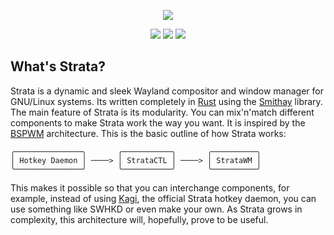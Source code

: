 <p align=center>
    <img src="https://github.com/stratawm/.github/blob/profile/profile_banner.png"></img>
</p>

<p align="center">
  <img src="https://img.shields.io/github/languages/top/stratawm/stratawm?style=for-the-badge"/>
  <img src="https://img.shields.io/github/commit-activity/m/stratawm/stratawm?style=for-the-badge"/>
  <img src="https://img.shields.io/github/stars/stratawm/stratawm?style=for-the-badge"/>
</p>

## What's Strata?
Strata is a dynamic and sleek Wayland compositor and window manager for GNU/Linux systems. Its written completely in [Rust](https://rust-lang.org) using the [Smithay](https://github.com/smithay/smithay) library. The main feature of Strata is its modularity. You can mix'n'match different components to make Strata work the way you want. It is inspired by the [BSPWM](https://github.com/baskerville/bspwm) architecture. This is the basic outline of how Strata works:

```
╭───────────────╮       ╭───────────╮       ╭──────────╮
│ Hotkey Daemon │ ────> │ StrataCTL │ ────> │ StrataWM │
╰───────────────╯       ╰───────────╯       ╰──────────╯
```

This makes it possible so that you can interchange components, for example, instead of using [Kagi](https://github.com/stratawm/kagi), the official Strata hotkey daemon, you can use something like SWHKD or even make your own. As Strata grows in complexity, this architecture will, hopefully, prove to be useful.

